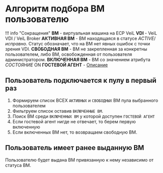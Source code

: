 # Алгоритм подбора ВМ пользователю

!!! info "Сокращения"
    **ВМ** - виртуальная машина на ECP VeiL
    **VDI** - VeiL VDI / VeiL Broker
    **АКТИВНАЯ ВМ** - ВМ находящаяся в статусе *ACTIVE*/*исправно*. Статус обозначает, что на ВМ нет явных ошибок с точки зрения VDI.
    **СВОБОДНАЯ ВМ** - ВМ не закрепленная за конкретны пользователем, либо ВМ, освобожденная от пользователя администратором.
    **ВКЛЮЧЕННАЯ ВМ** - ВМ со значением атрибута *СОСТОЯНИЕ* ON
    **ГОСТЕВОЙ АГЕНТ** - [Описание](../vm/guest_agent.md)

## Пользователь подключается к пулу в первый раз

1. Формируем список ВСЕХ `АКТИВНЫХ` и `СВОБОДНЫХ` ВМ пула выбранного пользователем
2. Фильтруем список оставив `ВКЛЮЧЕННЫЕ ВМ`.
3. Поиск ВМ среди `ВКЛЮЧЕННЫХ ВМ` у которой доступен `ГОСТЕВОЙ АГЕНТ`
4. Если гостевой агент нигде не отвечает, то берем первую включенную
5. Если включенных ВМ нет, то возвращаем свободную ВМ.

## Пользователь имеет ранее выданную ВМ

Пользователю будет выдана ВМ привязанную к нему независимо от статуса ВМ.